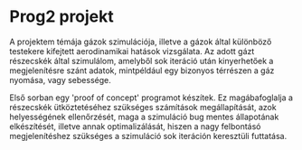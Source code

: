 # Prog2 projekt

A projektem témája gázok szimulációja, illetve a gázok által különböző testekere kifejtett aerodinamikai hatások vizsgálata. Az adott gázt részecskék által szimulálom, amelyből sok iteráció után kinyerhetőek a megjelenítésre szánt adatok, mintpéldául egy bizonyos térrészen a gáz nyomása, vagy sebessége.

Első sorban egy 'proof of concept' programot készítek. Ez magábafoglalja a részecskék ütköztetéséhez szükséges számítások megállapítását, azok helyességének ellenőrzését, maga a szimuláció bug mentes állapotának elkészítését, illetve annak optimalizálását, hiszen a nagy felbontásó megjelenítéshez szükséges a szimuláció sok iteráción keresztüli futtatása.

